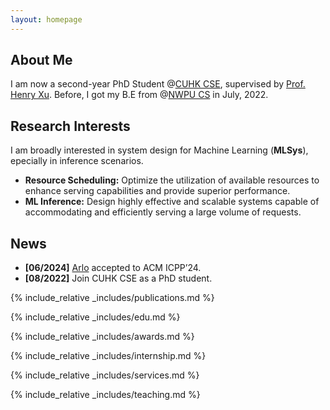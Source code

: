 ```yaml
---
layout: homepage
---
```


## About Me

I am now a second-year PhD Student @[CUHK CSE](https://www.cse.cuhk.edu.hk/), supervised by [Prof. Henry Xu](https://henryhxu.github.io/). Before, I got my B.E from @[NWPU CS](https://en.nwpu.edu.cn/) in July, 2022.

## Research Interests
  I am broadly interested in system design for Machine Learning (**<autocolor>MLSys</autocolor>**), epecially in inference scenarios.
- **<autocolor>Resource Scheduling:</autocolor>** Optimize the utilization of available resources to enhance serving capabilities and provide superior performance.
- **<autocolor>ML Inference:</autocolor>** Design highly effective and scalable systems capable of accommodating and efficiently serving a large volume of requests.


## News
- **[06/2024]** [Arlo](https://txxx926.github.io/) accepted to ACM ICPP’24. 
- **[08/2022]** Join CUHK CSE as a PhD student.


{% include_relative _includes/publications.md %}

{% include_relative _includes/edu.md %}

{% include_relative _includes/awards.md %}


{% include_relative _includes/internship.md %}

{% include_relative _includes/services.md %}

{% include_relative _includes/teaching.md %}
